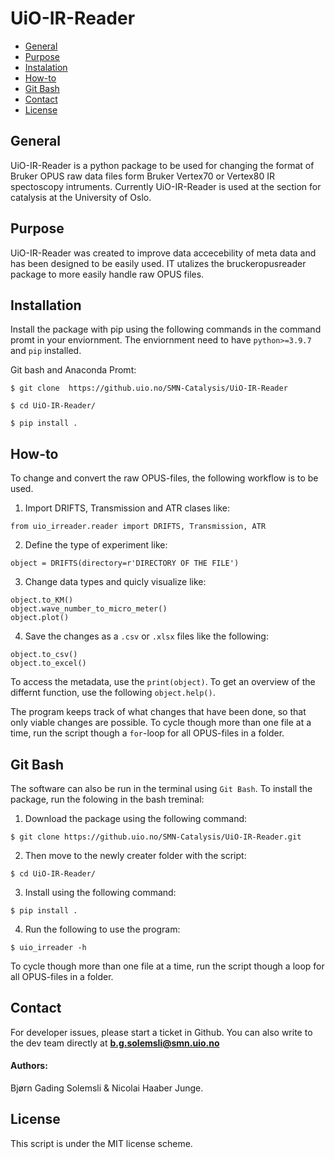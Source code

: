 # UiO-IR-Reader


* [General](#general-info)
* [Purpose](#purpose)
* [Instalation](#installation)
* [How-to](#how-to)
* [Git Bash](#git-bash)
* [Contact](#Contact)
* [License](#License)


## General

UiO-IR-Reader is a python package to be used for 
changing the format of Bruker OPUS raw data files form Bruker Vertex70 or Vertex80 IR spectoscopy intruments.
Currently UiO-IR-Reader is used at the section for catalysis at
the University of Oslo.

## Purpose

UiO-IR-Reader was created to improve data accecebility of meta data and has been designed
to be easily used. IT utalizes the bruckeropusreader package to more easily handle raw OPUS files.

## Installation

Install the package with pip using the following commands in the command promt in your enviornment. The enviornment need to have `python>=3.9.7` and `pip`
installed.

Git bash and Anaconda Promt:
```
$ git clone  https://github.uio.no/SMN-Catalysis/UiO-IR-Reader
```
```
$ cd UiO-IR-Reader/
```
```
$ pip install .
```

## How-to
To change and convert the raw OPUS-files, the following workflow is to be used.


1. Import DRIFTS, Transmission and ATR clases like:
```
from uio_irreader.reader import DRIFTS, Transmission, ATR
```
2. Define the type of experiment like:
```
object = DRIFTS(directory=r'DIRECTORY OF THE FILE')
```
3. Change data types and quicly visualize like:
```
object.to_KM()
object.wave_number_to_micro_meter()
object.plot()
```
4. Save the changes as a `.csv` or `.xlsx` files like the following:
```
object.to_csv()
object.to_excel()
```

To access the metadata, use the `print(object)`. To get an overview of the differnt function, use the following `object.help()`.


The program keeps track of what changes that have been done, so that only viable changes are possible. To cycle though more than one file at a time, run the script though a `for`-loop for all OPUS-files in a folder.


## Git Bash
The software can also be run in the terminal using `Git Bash`. To install the package, run the folowing in the bash treminal:
1. Download the package using the following command:
```
$ git clone https://github.uio.no/SMN-Catalysis/UiO-IR-Reader.git
```
2. Then move to the newly creater folder with the script:
```
$ cd UiO-IR-Reader/
```
3. Install using the following command:
```
$ pip install .
```
4. Run the following to use the program: 
```
$ uio_irreader -h
```
To cycle though more than one file at a time, run the script though a loop for all OPUS-files in a folder.



## Contact

For developer issues, please start a ticket in Github. You can also write to the dev team directly at  **b.g.solemsli@smn.uio.no**
#### Authors: 
Bjørn Gading Solemsli & Nicolai Haaber Junge.

## License
This script is under the MIT license scheme. 



